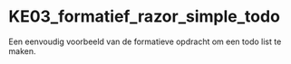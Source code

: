 # KE03_formatief_razor_simple_todo
Een eenvoudig voorbeeld van de formatieve opdracht om een todo list te maken.
